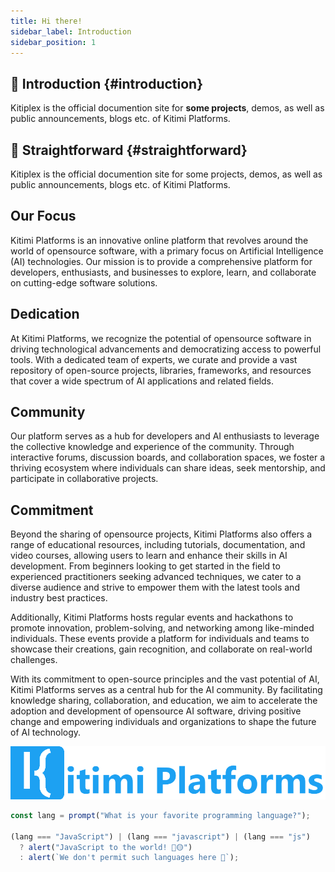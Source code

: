```yaml
---
title: Hi there!
sidebar_label: Introduction
sidebar_position: 1
---
```

## 👋 Introduction {#introduction}

Kitiplex is the official documention site for **some projects**, demos, as well as public announcements, blogs etc. of Kitimi Platforms.



## 🚅 Straightforward {#straightforward}



Kitiplex is the official documention site for some projects, demos, as well as public announcements, blogs etc. of Kitimi Platforms.





## Our Focus

Kitimi Platforms is an innovative online platform that revolves around the world of opensource software, with a primary focus on Artificial Intelligence (AI) technologies. Our mission is to provide a comprehensive platform for developers, enthusiasts, and businesses to explore, learn, and collaborate on cutting-edge software solutions.

## Dedication

At Kitimi Platforms, we recognize the potential of opensource software in driving technological advancements and democratizing access to powerful tools. With a dedicated team of experts, we curate and provide a vast repository of open-source projects, libraries, frameworks, and resources that cover a wide spectrum of AI applications and related fields.

## Community

Our platform serves as a hub for developers and AI enthusiasts to leverage the collective knowledge and experience of the community. Through interactive forums, discussion boards, and collaboration spaces, we foster a thriving ecosystem where individuals can share ideas, seek mentorship, and participate in collaborative projects.

## Commitment

Beyond the sharing of opensource projects, Kitimi Platforms also offers a range of educational resources, including tutorials, documentation, and video courses, allowing users to learn and enhance their skills in AI development. From beginners looking to get started in the field to experienced practitioners seeking advanced techniques, we cater to a diverse audience and strive to empower them with the latest tools and industry best practices.

Additionally, Kitimi Platforms hosts regular events and hackathons to promote innovation, problem-solving, and networking among like-minded individuals. These events provide a platform for individuals and teams to showcase their creations, gain recognition, and collaborate on real-world challenges.

With its commitment to open-source principles and the vast potential of AI, Kitimi Platforms serves as a central hub for the AI community. By facilitating knowledge sharing, collaboration, and education, we aim to accelerate the adoption and development of opensource AI software, driving positive change and empowering individuals and organizations to shape the future of AI technology.

![Header](../static/img/header_blue.png)


```js
const lang = prompt("What is your favorite programming language?");

(lang === "JavaScript") | (lang === "javascript") | (lang === "js")
  ? alert("JavaScript to the world! 🚀🟡")
  : alert(`We don't permit such languages here 💩`);
```

